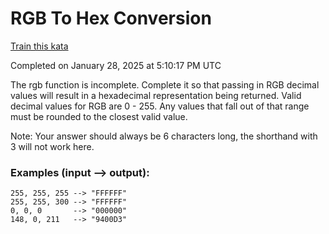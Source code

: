 # RGB To Hex Conversion

[Train this kata](https://www.codewars.com/kata/513e08acc600c94f01000001)

Completed on January 28, 2025 at 5:10:17 PM UTC

The rgb function is incomplete. Complete it so that passing in RGB decimal values will result in a hexadecimal representation being returned. Valid decimal values for RGB are 0 - 255. Any values that fall out of that range must be rounded to the closest valid value.

Note: Your answer should always be 6 characters long, the shorthand with 3 will not work here.

### Examples (input --> output):
```
255, 255, 255 --> "FFFFFF"
255, 255, 300 --> "FFFFFF"
0, 0, 0       --> "000000"
148, 0, 211   --> "9400D3"
```